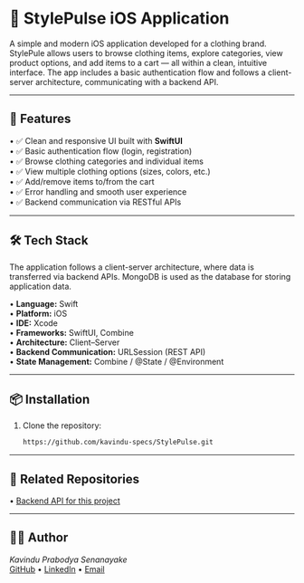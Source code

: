 # 📱 StylePulse iOS Application

A simple and modern iOS application developed for a clothing brand. StylePule allows users to browse clothing items, explore categories, view product options, and add items to a cart — all within a clean, intuitive interface. The app includes a basic authentication flow and follows a client-server architecture, communicating with a backend API.

---

## 🚀 Features

• ✅ Clean and responsive UI built with **SwiftUI**  
• ✅ Basic authentication flow (login, registration)  
• ✅ Browse clothing categories and individual items  
• ✅ View multiple clothing options (sizes, colors, etc.)  
• ✅ Add/remove items to/from the cart  
• ✅ Error handling and smooth user experience  
• ✅ Backend communication via RESTful APIs  

---

## 🛠️ Tech Stack

The application follows a client-server architecture, where data is transferred via backend APIs. MongoDB is used as the database for storing application data.

• **Language:** Swift  
• **Platform:** iOS  
• **IDE:** Xcode  
• **Frameworks:** SwiftUI, Combine  
• **Architecture:** Client–Server  
• **Backend Communication:** URLSession (REST API)  
• **State Management:** Combine / @State / @Environment  

---

## 📦 Installation

1. Clone the repository:
   ```bash
   https://github.com/kavindu-specs/StylePulse.git
---
## 🔗 Related Repositories

•⁠  ⁠[Backend API for this project](https://github.com/kavindu-specs/style_pulse_be)

---

## 🙋‍♂️ Author

*Kavindu Prabodya Senanayake*  
[GitHub](https://github.com/kavindu-specs) • [LinkedIn](https://www.linkedin.com/in/kavindu-prabodya-b25125139) • [Email](mailto:kavinduprabodya@gmail.com)
